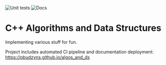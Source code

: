 ![Unit tests](https://github.com/pbudzyns/algos_and_ds/actions/workflows/cmake-single-platform.yml/badge.svg)
![Docs](https://github.com/pbudzyns/algos_and_ds/actions/workflows/build-docs.yml/badge.svg)

# C++ Algorithms and Data Structures

Implementing various stuff for fun. 

Project includes automated CI pipeline and documentation deployment: https://pbudzyns.github.io/algos_and_ds
